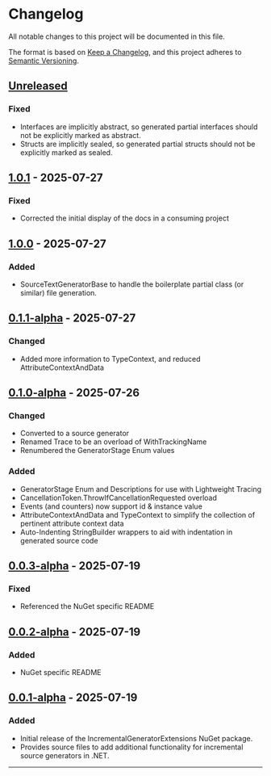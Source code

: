 # Changelog

All notable changes to this project will be documented in this file.

The format is based on [Keep a Changelog](https://keepachangelog.com/en/1.0.0/),
and this project adheres to [Semantic Versioning](https://semver.org/spec/v2.0.0.html).

## [Unreleased]

### Fixed

- Interfaces are implicitly abstract, so generated partial interfaces should not be explicitly marked as abstract.
- Structs are implicitly sealed, so generated partial structs should not be explicitly marked as sealed.

## [1.0.1] - 2025-07-27

### Fixed

- Corrected the initial display of the docs in a consuming project

## [1.0.0] - 2025-07-27

### Added

- SourceTextGeneratorBase to handle the boilerplate partial class (or similar) file generation.

## [0.1.1-alpha] - 2025-07-27

### Changed

- Added more information to TypeContext, and reduced AttributeContextAndData

## [0.1.0-alpha] - 2025-07-26

### Changed

- Converted to a source generator
- Renamed Trace to be an overload of WithTrackingName
- Renumbered the GeneratorStage Enum values

### Added

- GeneratorStage Enum and Descriptions for use with Lightweight Tracing
- CancellationToken.ThrowIfCancellationRequested overload
- Events (and counters) now support id & instance value
- AttributeContextAndData and TypeContext to simplify the collection of pertinent attribute context data
- Auto-Indenting StringBuilder wrappers to aid with indentation in generated source code

## [0.0.3-alpha] - 2025-07-19

### Fixed

- Referenced the NuGet specific README

## [0.0.2-alpha] - 2025-07-19

### Added

- NuGet specific README

## [0.0.1-alpha] - 2025-07-19

### Added

- Initial release of the IncrementalGeneratorExtensions NuGet package.
- Provides source files to add additional functionality for incremental source generators in .NET.

---

[Unreleased]: https://github.com/datacute/IncrementalGeneratorExtensions/compare/1.0.1...develop
[1.0.1]: https://github.com/datacute/IncrementalGeneratorExtensions/releases/tag/1.0.1
[1.0.0]: https://github.com/datacute/IncrementalGeneratorExtensions/releases/tag/1.0.0
[0.1.1-alpha]: https://github.com/datacute/IncrementalGeneratorExtensions/releases/tag/0.1.1-alpha
[0.1.0-alpha]: https://github.com/datacute/IncrementalGeneratorExtensions/releases/tag/0.1.0-alpha
[0.0.3-alpha]: https://github.com/datacute/IncrementalGeneratorExtensions/releases/tag/0.0.3-alpha
[0.0.2-alpha]: https://github.com/datacute/IncrementalGeneratorExtensions/releases/tag/0.0.2-alpha
[0.0.1-alpha]: https://github.com/datacute/IncrementalGeneratorExtensions/releases/tag/0.0.1-alpha
